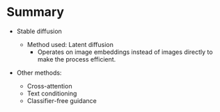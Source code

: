 # Summary

- Stable diffusion
  - Method used: Latent diffusion
    - Operates on image embeddings instead of images directly to make the process efficient.

- Other methods:
  - Cross-attention
  - Text conditioning
  - Classifier-free guidance

